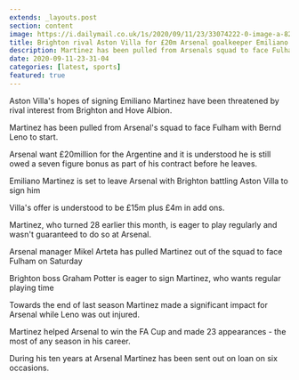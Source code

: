 ```yaml
---
extends: _layouts.post
section: content
image: https://i.dailymail.co.uk/1s/2020/09/11/23/33074222-0-image-a-82_1599862926979.jpg 
title: Brighton rival Aston Villa for £20m Arsenal goalkeeper Emiliano Martinez 
description: Martinez has been pulled from Arsenals squad to face Fulham with Bernd Leno to start. Arsenal want £20million for the Argentine and it is understood he is still owed a seven figure bonus. 
date: 2020-09-11-23-31-04 
categories: [latest, sports] 
featured: true 
--- 
```

Aston Villa's hopes of signing Emiliano Martinez have been threatened by rival interest from Brighton and Hove Albion.

Martinez has been pulled from Arsenal's squad to face Fulham with Bernd Leno to start.

Arsenal want £20million for the Argentine and it is understood he is still owed a seven figure bonus as part of his contract before he leaves. 

Emiliano Martinez is set to leave Arsenal with Brighton battling Aston Villa to sign him

Villa's offer is understood to be £15m plus £4m in add ons.

Martinez, who turned 28 earlier this month, is eager to play regularly and wasn't guaranteed to do so at Arsenal. 

Arsenal manager Mikel Arteta has pulled Martinez out of the squad to face Fulham on Saturday

Brighton boss Graham Potter is eager to sign Martinez, who wants regular playing time

Towards the end of last season Martinez made a significant impact for Arsenal while Leno was out injured.

Martinez helped Arsenal to win the FA Cup and made 23 appearances - the most of any season in his career. 

During his ten years at Arsenal Martinez has been sent out on loan on six occasions. 

